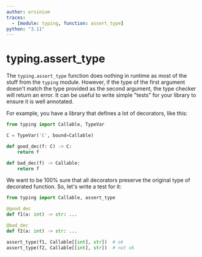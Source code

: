 ```yaml
---
author: orsinium
traces:
  - [module: typing, function: assert_type]
python: "3.11"
---
```


# typing.assert_type

The `typing.assert_type` function does nothing in runtime as most of the stuff from the `typing` module. However, if the type of the first argument doesn't match the type provided as the second argument, the type checker will return an error. It can be useful to write simple "tests" for your library to ensure it is well annotated.

For example, you have a library that defines a lot of decorators, like this:

```python
from typing import Callable, TypeVar

C = TypeVar('C', bound=Callable)

def good_dec(f: C) -> C:
    return f

def bad_dec(f) -> Callable:
    return f
```

We want to be 100% sure that all decorators preserve the original type of decorated function. So, let's write a test for it:

```python
from typing import Callable, assert_type

@good_dec
def f1(a: int) -> str: ...

@bad_dec
def f2(a: int) -> str: ...

assert_type(f1, Callable[[int], str])  # ok
assert_type(f2, Callable[[int], str])  # not ok
```
